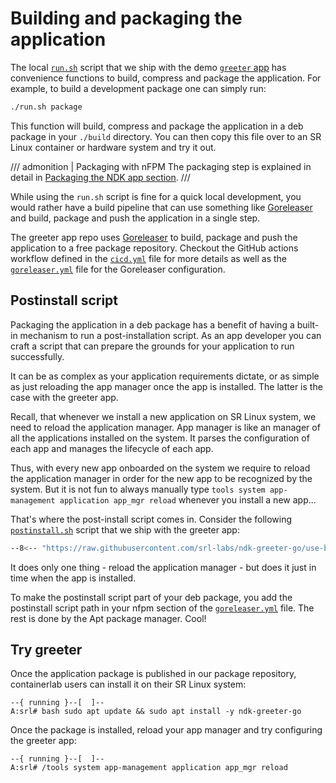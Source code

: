 # Building and packaging the application

The local [`run.sh`][run-sh] script that we ship with the demo [`greeter` app][greeter-go-repo] has convenience functions to build, compress and package the application. For example, to build a development package one can simply run:

```bash
./run.sh package
```

This function will build, compress and package the application in a deb package in your `./build` directory. You can then copy this file over to an SR Linux container or hardware system and try it out.

/// admonition | Packaging with nFPM
The packaging step is explained in detail in [Packaging the NDK app section](../../agent-install-and-ops.md#packaging-the-ndk-application).
///

While using the `run.sh` script is fine for a quick local development, you would rather have a build pipeline that can use something like [Goreleaser][goreleaser] and build, package and push the application in a single step.

The greeter app repo uses [Goreleaser][goreleaser] to build, package and push the application to a free package repository. Checkout the GitHub actions workflow defined in the [`cicd.yml`][cicd-wf] file for more details as well as the [`goreleaser.yml`][goreleaser-yml] file for the Goreleaser configuration.

## Postinstall script

Packaging the application in a deb package has a benefit of having a built-in mechanism to run a post-installation script. As an app developer you can craft a script that can prepare the grounds for your application to run successfully.

It can be as complex as your application requirements dictate, or as simple as just reloading the app manager once the app is installed. The latter is the case with the greeter app.

Recall, that whenever we install a new application on SR Linux system, we need to reload the application manager. App manager is like an manager of all the applications installed on the system. It parses the configuration of each app and manages the lifecycle of each app.

Thus, with every new app onboarded on the system we require to reload the application manager in order for the new app to be recognized by the system. But it is not fun to always manually type `tools system app-management application app_mgr reload` whenever you install a new app...

That's where the post-install script comes in. Consider the following [`postinstall.sh`][postinstall-sh] script that we ship with the greeter app:

```bash
--8<-- "https://raw.githubusercontent.com/srl-labs/ndk-greeter-go/use-bond-agent/postinstall.sh"
```

It does only one thing - reload the application manager - but does it just in time when the app is installed.

To make the postinstall script part of your deb package, you add the postinstall script path in your nfpm section of the [`goreleaser.yml`][goreleaser-yml] file. The rest is done by the Apt package manager. Cool!

## Try greeter

Once the application package is published in our package repository, containerlab users can install it on their SR Linux system:

```srl
--{ running }--[  ]--
A:srl# bash sudo apt update && sudo apt install -y ndk-greeter-go
```

Once the package is installed, reload your app manager and try configuring the greeter app:

```srl
--{ running }--[  ]--
A:srl# /tools system app-management application app_mgr reload
```

[goreleaser]: https://goreleaser.com/
[run-sh]: https://github.com/srl-labs/ndk-greeter-go/blob/use-bond-agent/run.sh
[goreleaser-yml]: https://github.com/srl-labs/ndk-greeter-go/blob/use-bond-agent/goreleaser.yml
[cicd-wf]: https://github.com/srl-labs/ndk-greeter-go/blob/use-bond-agent/.github/workflows/cicd.yml
[greeter-go-repo]: https://github.com/srl-labs/ndk-greeter-go
[postinstall-sh]: https://github.com/srl-labs/ndk-greeter-go/blob/use-bond-agent/postinstall.sh
